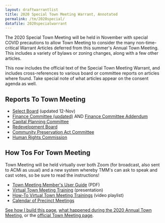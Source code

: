 ```yaml
---
layout: draftwarrantlist
title: 2020 Special Town Meeting Warrant, Annotated
permalink: /tm/2020special/
datafile: 2020specialwarrant
---
```


The 2020 Special Town Meeting will be held in November with special COVID precautions to allow Town Meeting to consider the many non-time-critical Warrant Articles deferred from this summer's Annual Town Meeting.  This includes a variety of bylaws or zoning changes, along with a few other articles.

This now includes the official text of the Special Town Meeting Warrant, and includes cross-references to various board or committee reports on articles where found.  Take special note of what articles appear on the consent agenda as well.

## Reports To Town Meeting

- [Select Board](https://www.arlingtonma.gov/home/showdocument?id=53536) (updated 12-Nov)
- [Finance Committee (updated)](https://www.arlingtonma.gov/home/showdocument?id=53482) AND [Finance Committee Addendum](https://www.arlingtonma.gov/home/showdocument?id=53540)
- [Capital Planning Committee](https://www.arlingtonma.gov/home/showdocument?id=53480)
- [Redevelopment Board](https://www.arlingtonma.gov/home/showdocument?id=53444)
- [Community Preservation Act Committee](https://www.arlingtonma.gov/home/showdocument?id=53506)
- [Human Rights Commission](http://www.arlingtonma.gov/home/showdocument?id=53538)

## How Tos For Town Meeting

Town Meeting will be held virtually over both Zoom (for broadcast, also sent to ACMi as usual) and a new system whereby TMM's can ask to speak and cast votes, so be sure to read the instructions!

- [Town Meeting Member's User Guide](https://www.arlingtonma.gov/home/showdocument?id=53472) (PDF)
- [Virtual Town Meeting Training](https://docs.google.com/presentation/d/e/2PACX-1vTENSyyenwvmy9dvQ9FMUjHcBVhY8HGstXYTjAEwhOFN-7J2_1H0YwOKfeuZ7F_1RePP2I1NQLzXk1x/pub?start=false&loop=false&delayms=3000&slide=id.gc6f980f91_0_0) (presentation)
- [How-To Virtual Town Meeting Trainings](https://www.youtube.com/playlist?list=PLidfjMQfWetjYc6eMLx2BaYyJ8VwJjzZz) (video playlist)
- [Calendar of Precinct Meetings](https://www.arlingtonma.gov/Home/Components/News/News/10668/3824?backlist=%2ftown-governance%2ftown-meeting)

[See how I build this page](/tm/), [what happened during the 2020 Annual Town Meeting](/tm/2020draftwarrant), or the [official Town Meeting page](https://www.arlingtonma.gov/town-governance/town-meeting).
